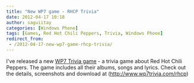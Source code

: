 ```yaml
---
title: "New WP7 game - RHCP Trivia"
date: 2012-04-17 10:18
author: saguiitay
categories: [Windows Phone]
tags: [Games, Red Hot Chili Peppers, Trivia, Windows Phone]
redirect_from:
 - /2012-04-17-new-wp7-game-rhcp-trivia/
---
```

I've released a new [WP7 Trivia game](http://www.wp7trivia.com) - a trivia game about Red Hot Chili Peppers. 
The game includes all their albums, songs and lyrics. Check out the details, screenshots and download at (http://www.wp7trivia.com/rhcp)

